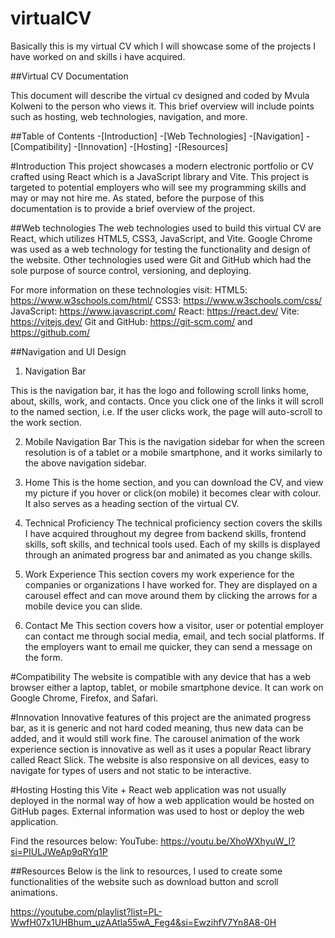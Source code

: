 # virtualCV
Basically this is my virtual CV which I will showcase some of the projects I have worked on and skills i have acquired.


##Virtual CV Documentation

This document will describe the virtual cv designed and coded by Mvula Kolweni to the person who views it. This brief overview will include points such as hosting, web technologies, navigation, and more.

##Table of Contents
-[Introduction]
-[Web Technologies]
-[Navigation]
-[Compatibility]
-[Innovation]
-[Hosting]
-[Resources]

#Introduction
This project showcases a modern electronic portfolio or CV crafted using React which is a JavaScript library and Vite. This project is targeted to potential employers who will see my programming skills and may or may not hire me. As stated, before the purpose of this documentation is to provide a brief overview of the project.

##Web technologies
The web technologies used to build this virtual CV  are React, which utilizes HTML5, CSS3, JavaScript, and Vite. Google Chrome was used as a web technology for testing the functionality and design of the website. Other technologies used were Git and GitHub which had the sole purpose of source control, versioning, and deploying.

For more information on these technologies visit:
HTML5: https://www.w3schools.com/html/ 
CSS3: https://www.w3schools.com/css/ 
JavaScript: https://www.javascript.com/ 
React: https://react.dev/ 
Vite: https://vitejs.dev/ 
Git and GitHub: https://git-scm.com/ and https://github.com/ 
 

##Navigation and UI Design
1.	Navigation Bar
 
This is the navigation bar, it has the logo and following scroll links home, about, skills, work, and contacts. Once you click one of the links it will scroll to the named section, i.e. If the user clicks work, the page will auto-scroll to the work section.

2.	Mobile Navigation Bar
This is the navigation sidebar for when the screen resolution is of a tablet or a mobile smartphone, and it works similarly to the above navigation sidebar.
 

3.	Home
This is the home section, and you can download the CV, and view my picture if you hover or click(on mobile) it becomes clear with colour. It also serves as a heading section of the virtual CV.
 

4.	Technical Proficiency
The technical proficiency section covers the skills I have acquired throughout my degree from backend skills, frontend skills, soft skills, and technical tools used. Each of my skills is displayed through an animated progress bar and animated as you change skills.
 
5.	Work Experience
This section covers my work experience for the companies or organizations I have worked for. They are displayed on a carousel effect and can move around them by clicking the arrows for a mobile device you can slide.
 

6.	Contact Me
This section covers how a visitor, user or potential employer can contact me through social media, email, and tech social platforms. If the employers want to email me quicker, they can send a message on the form.
 
#Compatibility
The website is compatible with any device that has a web browser either a laptop, tablet, or mobile smartphone device.  It can work on Google Chrome, Firefox, and Safari.

#Innovation
Innovative features of this project are the animated progress bar, as it is generic and not hard coded meaning, thus new data can be added, and it would still work fine. The carousel animation of the work experience section is innovative as well as it uses a popular React library called React Slick. The website is also responsive on all devices, easy to navigate for types of users and not static to be interactive.

#Hosting
Hosting this Vite + React web application was not usually deployed in the normal way of how a web application would be hosted on GitHub pages. External information was used to host or deploy the web application.

Find the resources below:
YouTube:  https://youtu.be/XhoWXhyuW_I?si=PIULJWeAp9qRYq1P 

##Resources
Below is the link to resources, I used to create some functionalities of the website such as download button and scroll animations.

https://youtube.com/playlist?list=PL-WwfH07x1UHBhum_uzAAtla55wA_Feg4&si=EwzihfV7Yn8A8-0H 
